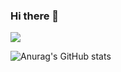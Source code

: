 ### Hi there 👋

<a href="[버튼을 눌렀을 때 이동할 링크](https://velog.io/@tkwh1133)" target="_blank"><img src="https://img.shields.io/badge/뱃지레이블-배경색?style=뱃지모양&logo=로고&logoColor=로고색상"/></a>

![Anurag's GitHub stats](https://github-readme-stats.vercel.app/api?username=jaehongg&show_icons=true&theme=radical)

<!--
**jaehongg/jaehongg** is a ✨ _special_ ✨ repository because its `README.md` (this file) appears on your GitHub profile.

Here are some ideas to get you started:

- 🔭 I’m currently working on ...
- 🌱 I’m currently learning ...
- 👯 I’m looking to collaborate on ...
- 🤔 I’m looking for help with ...
- 💬 Ask me about ...
- 📫 How to reach me: ...
- 😄 Pronouns: ...
- ⚡ Fun fact: ...
-->
